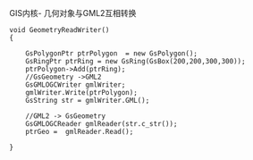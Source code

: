 GIS内核- 几何对象与GML2互相转换
	
	void GeometryReadWriter()
	{
	
		GsPolygonPtr ptrPolygon  = new GsPolygon();
		GsRingPtr ptrRing = new GsRing(GsBox(200,200,300,300));
		ptrPolygon->Add(ptrRing);
		//GsGeometry ->GML2
		GsGMLOGCWriter gmlWriter;
		gmlWriter.Write(ptrPolygon);
		GsString str = gmlWriter.GML();
	
		//GML2 -> GsGeometry
		GsGMLOGCReader gmlReader(str.c_str());
		ptrGeo =  gmlReader.Read();
	
	}